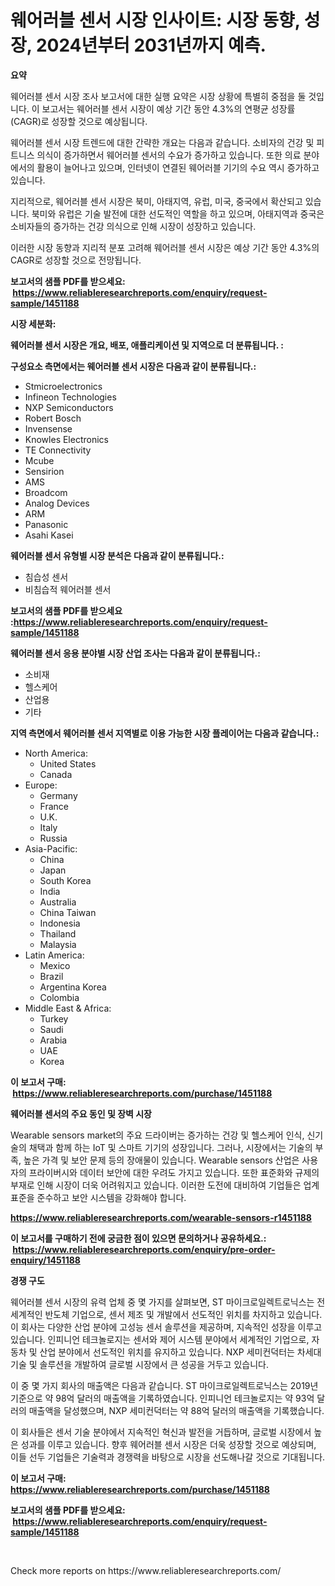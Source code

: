 <p><h1>웨어러블 센서 시장 인사이트: 시장 동향, 성장, 2024년부터 2031년까지 예측.</h1></p><p><strong>요약</strong></p>
<p><p>웨어러블 센서 시장 조사 보고서에 대한 실행 요약은 시장 상황에 특별히 중점을 둘 것입니다. 이 보고서는 웨어러블 센서 시장이 예상 기간 동안 4.3%의 연평균 성장률(CAGR)로 성장할 것으로 예상됩니다.</p><p>웨어러블 센서 시장 트렌드에 대한 간략한 개요는 다음과 같습니다. 소비자의 건강 및 피트니스 의식이 증가하면서 웨어러블 센서의 수요가 증가하고 있습니다. 또한 의료 분야에서의 활용이 늘어나고 있으며, 인터넷이 연결된 웨어러블 기기의 수요 역시 증가하고 있습니다.</p><p>지리적으로, 웨어러블 센서 시장은 북미, 아태지역, 유럽, 미국, 중국에서 확산되고 있습니다. 북미와 유럽은 기술 발전에 대한 선도적인 역할을 하고 있으며, 아태지역과 중국은 소비자들의 증가하는 건강 의식으로 인해 시장이 성장하고 있습니다.</p><p>이러한 시장 동향과 지리적 분포 고려해 웨어러블 센서 시장은 예상 기간 동안 4.3%의 CAGR로 성장할 것으로 전망됩니다.</p></p>
<p><strong>보고서의 샘플 PDF를 받으세요: &nbsp;<a href="https://www.reliableresearchreports.com/enquiry/request-sample/1451188">https://www.reliableresearchreports.com/enquiry/request-sample/1451188</a></strong></p>
<p><strong>시장 세분화:</strong></p>
<p><strong> 웨어러블 센서 시장은 개요, 배포, 애플리케이션 및 지역으로 더 분류됩니다. :</strong></p>
<p><strong>구성요소 측면에서는 웨어러블 센서 시장은 다음과 같이 분류됩니다.:</strong></p>
<p><ul><li>Stmicroelectronics</li><li>Infineon Technologies</li><li>NXP Semiconductors</li><li>Robert Bosch</li><li>Invensense</li><li>Knowles Electronics</li><li>TE Connectivity</li><li>Mcube</li><li>Sensirion</li><li>AMS</li><li>Broadcom</li><li>Analog Devices</li><li>ARM</li><li>Panasonic</li><li>Asahi Kasei</li></ul></p>
<p><strong> 웨어러블 센서 유형별 시장 분석은 다음과 같이 분류됩니다.:</strong></p>
<p><ul><li>침습성 센서</li><li>비침습적 웨어러블 센서</li></ul></p>
<p><strong>보고서의 샘플 PDF를 받으세요 :<a href="https://www.reliableresearchreports.com/enquiry/request-sample/1451188">https://www.reliableresearchreports.com/enquiry/request-sample/1451188</a></strong></p>
<p><strong> 웨어러블 센서 응용 분야별 시장 산업 조사는 다음과 같이 분류됩니다.:</strong></p>
<p><ul><li>소비재</li><li>헬스케어</li><li>산업용</li><li>기타</li></ul></p>
<p><strong>지역 측면에서 웨어러블 센서 지역별로 이용 가능한 시장 플레이어는 다음과 같습니다.:</strong></p>
<p><ul>
    <li>
        North America:
        <ul>
            <li>United States</li>
            <li>Canada</li>
        </ul>
    </li>
    <li>
        Europe:
        <ul>
            <li>Germany</li>
            <li>France</li>
            <li>U.K.</li>
            <li>Italy</li>
            <li>Russia</li>
        </ul>
    </li>
    <li>
        Asia-Pacific:
        <ul>
            <li>China</li>
            <li>Japan</li>
            <li>South Korea</li>
            <li>India</li>
            <li>Australia</li>
            <li>China Taiwan</li>
            <li>Indonesia</li>
            <li>Thailand</li>
            <li>Malaysia</li>
        </ul>
    </li>
    <li>
        Latin America:
        <ul>
            <li>Mexico</li>
            <li>Brazil</li>
            <li>Argentina Korea</li>
            <li>Colombia</li>
        </ul>
    </li>
    <li>
        Middle East & Africa:
        <ul>
            <li>Turkey</li>
            <li>Saudi</li>
            <li>Arabia</li>
            <li>UAE</li>
            <li>Korea</li>
        </ul>
    </li>
    </ul></p>
<p><strong>이 보고서 구매: &nbsp;<a href="https://www.reliableresearchreports.com/purchase/1451188">https://www.reliableresearchreports.com/purchase/1451188</a></strong></p>
<p><strong>웨어러블 센서의 주요 동인 및 장벽 시장</strong></p>
<p><p>Wearable sensors market의 주요 드라이버는 증가하는 건강 및 헬스케어 인식, 신기술의 채택과 함께 하는 IoT 및 스마트 기기의 성장입니다. 그러나, 시장에서는 기술의 부족, 높은 가격 및 보안 문제 등의 장애물이 있습니다. Wearable sensors 산업은 사용자의 프라이버시와 데이터 보안에 대한 우려도 가지고 있습니다. 또한 표준화와 규제의 부재로 인해 시장이 더욱 어려워지고 있습니다. 이러한 도전에 대비하여 기업들은 업계 표준을 준수하고 보안 시스템을 강화해야 합니다.</p></p>
<p><strong><a href="https://www.reliableresearchreports.com/wearable-sensors-r1451188">https://www.reliableresearchreports.com/wearable-sensors-r1451188</a></strong></p>
<p><strong>이 보고서를 구매하기 전에 궁금한 점이 있으면 문의하거나 공유하세요.: &nbsp;<a href="https://www.reliableresearchreports.com/enquiry/pre-order-enquiry/1451188">https://www.reliableresearchreports.com/enquiry/pre-order-enquiry/1451188</a></strong></p>
<p><strong>경쟁 구도</strong></p>
<p><p>웨어러블 센서 시장의 유력 업체 중 몇 가지를 살펴보면, ST 마이크로일렉트로닉스는 전세계적인 반도체 기업으로, 센서 제조 및 개발에서 선도적인 위치를 차지하고 있습니다. 이 회사는 다양한 산업 분야에 고성능 센서 솔루션을 제공하며, 지속적인 성장을 이루고 있습니다. 인피니언 테크놀로지는 센서와 제어 시스템 분야에서 세계적인 기업으로, 자동차 및 산업 분야에서 선도적인 위치를 유지하고 있습니다. NXP 세미컨덕터는 차세대 기술 및 솔루션을 개발하여 글로벌 시장에서 큰 성공을 거두고 있습니다.</p><p>이 중 몇 가지 회사의 매출액은 다음과 같습니다. ST 마이크로일렉트로닉스는 2019년 기준으로 약 98억 달러의 매출액을 기록하였습니다. 인피니언 테크놀로지는 약 93억 달러의 매출액을 달성했으며, NXP 세미컨덕터는 약 88억 달러의 매출액을 기록했습니다.</p><p>이 회사들은 센서 기술 분야에서 지속적인 혁신과 발전을 거듭하며, 글로벌 시장에서 높은 성과를 이루고 있습니다. 향후 웨어러블 센서 시장은 더욱 성장할 것으로 예상되며, 이들 선두 기업들은 기술력과 경쟁력을 바탕으로 시장을 선도해나갈 것으로 기대됩니다.</p></p>
<p><strong>이 보고서 구매: &nbsp; <a href="https://www.reliableresearchreports.com/purchase/1451188">https://www.reliableresearchreports.com/purchase/1451188</a></strong></p>
<p><strong>보고서의 샘플 PDF를 받으세요: &nbsp;<a href="https://www.reliableresearchreports.com/enquiry/request-sample/1451188">https://www.reliableresearchreports.com/enquiry/request-sample/1451188</a></strong><strong></strong></p>
<p>&nbsp;</p>
<p>Check more reports on https://www.reliableresearchreports.com/</p>